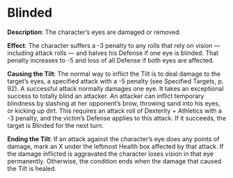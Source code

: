 # Blinded

**Description**: The character’s eyes are damaged or
removed.

**Effect**: The character suffers a -3 penalty to any rolls
that rely on vision — including attack rolls — and halves his
Defense if one eye is blinded. That penalty increases to -5
and loss of all Defense if both eyes are affected.

**Causing the Tilt**: The normal way to inflict the Tilt is
to deal damage to the target’s eyes, a specified attack with a
-5 penalty (see Specified Targets, p. 92). A successful attack
normally damages one eye. It takes an exceptional success to
totally blind an attacker. An attacker can inflict temporary
blindness by slashing at her opponent’s brow, throwing sand
into his eyes, or kicking up dirt. This requires an attack roll
of Dexterity + Athletics with a -3 penalty, and the victim’s
Defense applies to this attack. If it succeeds, the target is
Blinded for the next turn.

**Ending the Tilt**: If an attack against the character’s eye
does any points of damage, mark an X under the leftmost
Health box affected by that attack. If the damage inflicted is
aggravated the character loses vision in that eye permanently.
Otherwise, the condition ends when the damage that caused
the Tilt is healed.